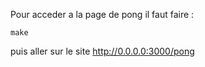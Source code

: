 Pour acceder a la page de pong il faut faire :
```shell
make
```
puis aller sur le site http://0.0.0.0:3000/pong